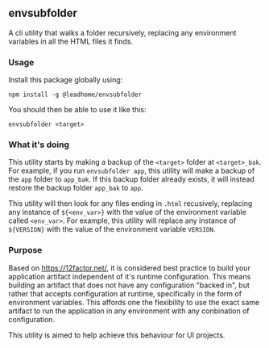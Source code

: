 ## envsubfolder

A cli utility that walks a folder recursively, replacing any environment variables in all the HTML files it finds. 

### Usage

Install this package globally using:

`npm install -g @leadhome/envsubfolder`

You should then be able to use it like this:

`envsubfolder <target>`

### What it's doing

This utility starts by making a backup of the `<target>` folder at `<target>_bak`. For example, if you run `envsubfolder app`, this utility will make a backup of the `app` folder to `app_bak`. If this backup folder already exists, it will instead restore the backup folder `app_bak` to `app`.

This utility will then look for any files ending in `.html` recusively, replacing any instance of `${<env_var>}` with the value of the environment variable called `<env_var>`. For example, this utility will replace any instance of `${VERSION}` with the value of the environment variable `VERSION`. 

### Purpose

Based on https://12factor.net/, it is considered best practice to build your application artifact independent of it's runtime configuration. This means building an artifact that does not have any configuration "backed in", but rather that accepts configuration at runtime, specifically in the form of environment variables. This affords one the flexibility to use the exact same artifact to run the application in any environment with any conbination of configuration. 

This utility is aimed to help achieve this behaviour for UI projects. 
